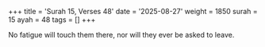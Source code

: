 +++
title = 'Surah 15, Verses 48'
date = '2025-08-27'
weight = 1850
surah = 15
ayah = 48
tags = []
+++

No fatigue will touch them there, nor will they ever be asked to leave.
